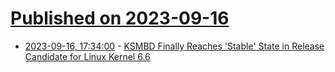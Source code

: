 # [Published on 2023-09-16](index.md)

* [2023-09-16, 17:34:00](https://linux.slashdot.org/story/23/09/16/0412208/ksmbd-finally-reaches-stable-state-in-release-candidate-for-linux-kernel-66?utm_source=rss1.0mainlinkanon&utm_medium=feed) - [KSMBD Finally Reaches 'Stable' State in Release Candidate for Linux Kernel 6.6](https://linux.slashdot.org/story/23/09/16/0412208/ksmbd-finally-reaches-stable-state-in-release-candidate-for-linux-kernel-66?utm_source=rss1.0mainlinkanon&utm_medium=feed)
